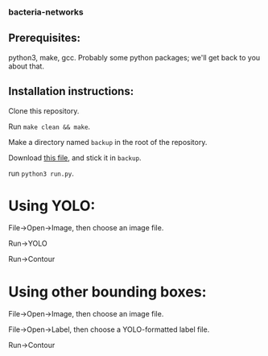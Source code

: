 ### bacteria-networks

## Prerequisites:

python3, make, gcc. Probably some python packages; we'll get back to you about that.

## Installation instructions:

Clone this repository.

Run `make clean && make`.

Make a directory named `backup` in the root of the repository.

Download [this file](https://drive.google.com/file/d/183yWT3OxjhXrpc5FyOgEfT3zViBdQMPO/view?usp=sharing), and stick it in `backup`.

run `python3 run.py`.

# Using YOLO:

File->Open->Image, then choose an image file.

Run->YOLO

Run->Contour

# Using other bounding boxes:

File->Open->Image, then choose an image file.

File->Open->Label, then choose a YOLO-formatted label file.

Run->Contour
